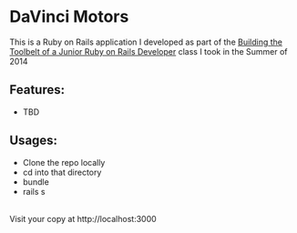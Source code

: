 <h1> DaVinci Motors </h1>

<p>This is a Ruby on Rails application I developed as part of the <a href="http://www.davincicoders.com/">Building the Toolbelt of a Junior Ruby on Rails Developer</a> class I took in the Summer of 2014</p>

<h2>Features:</h2>
<ul>
<li>TBD</li>
</ul>

<h2>Usages:</h2>
<ul>
<li>Clone the repo locally</li>
<li>cd into that directory</li>
<li>bundle</li>
<li>rails s</li>
</ul>
<br>
Visit your copy at http://localhost:3000
